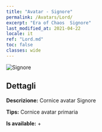 ```yaml
---
title: "Avatar - Signore"
permalink: /Avatars/Lord/
excerpt: "Era of Chaos  Signore"
last_modified_at: 2021-04-22
locale: it
ref: "Lord.md"
toc: false
classes: wide
---
```

 ![Signore](/images/a/bg_head_mainView.png)

## Dettagli

 **Descrizione:** Cornice avatar Signore 

 **Tips:** Cornice avatar primaria 

 **Is available:**  + 

